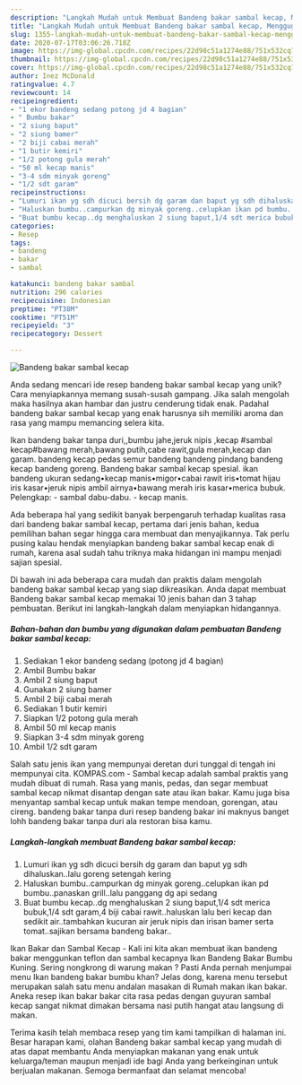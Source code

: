 ```yaml
---
description: "Langkah Mudah untuk Membuat Bandeng bakar sambal kecap, Menggugah Selera"
title: "Langkah Mudah untuk Membuat Bandeng bakar sambal kecap, Menggugah Selera"
slug: 1355-langkah-mudah-untuk-membuat-bandeng-bakar-sambal-kecap-menggugah-selera
date: 2020-07-17T03:06:26.718Z
image: https://img-global.cpcdn.com/recipes/22d98c51a1274e88/751x532cq70/bandeng-bakar-sambal-kecap-foto-resep-utama.jpg
thumbnail: https://img-global.cpcdn.com/recipes/22d98c51a1274e88/751x532cq70/bandeng-bakar-sambal-kecap-foto-resep-utama.jpg
cover: https://img-global.cpcdn.com/recipes/22d98c51a1274e88/751x532cq70/bandeng-bakar-sambal-kecap-foto-resep-utama.jpg
author: Inez McDonald
ratingvalue: 4.7
reviewcount: 14
recipeingredient:
- "1 ekor bandeng sedang potong jd 4 bagian"
- " Bumbu bakar"
- "2 siung baput"
- "2 siung bamer"
- "2 biji cabai merah"
- "1 butir kemiri"
- "1/2 potong gula merah"
- "50 ml kecap manis"
- "3-4 sdm minyak goreng"
- "1/2 sdt garam"
recipeinstructions:
- "Lumuri ikan yg sdh dicuci bersih dg garam dan baput yg sdh dihaluskan..lalu goreng setengah kering"
- "Haluskan bumbu..campurkan dg minyak goreng..celupkan ikan pd bumbu..panaskan grill..lalu panggang dg api sedang"
- "Buat bumbu kecap..dg menghaluskan 2 siung baput,1/4 sdt merica bubuk,1/4 sdt garam,4 biji cabai rawit..haluskan lalu beri kecap dan sedikit air..tambahkan kucuran air jeruk nipis dan irisan bamer serta tomat..sajikan bersama bandeng bakar.."
categories:
- Resep
tags:
- bandeng
- bakar
- sambal

katakunci: bandeng bakar sambal 
nutrition: 296 calories
recipecuisine: Indonesian
preptime: "PT38M"
cooktime: "PT51M"
recipeyield: "3"
recipecategory: Dessert

---
```



![Bandeng bakar sambal kecap](https://img-global.cpcdn.com/recipes/22d98c51a1274e88/751x532cq70/bandeng-bakar-sambal-kecap-foto-resep-utama.jpg)

Anda sedang mencari ide resep bandeng bakar sambal kecap yang unik? Cara menyiapkannya memang susah-susah gampang. Jika salah mengolah maka hasilnya akan hambar dan justru cenderung tidak enak. Padahal bandeng bakar sambal kecap yang enak harusnya sih memiliki aroma dan rasa yang mampu memancing selera kita.

Ikan bandeng bakar tanpa duri,,bumbu jahe,jeruk nipis ,kecap #sambal kecap#bawang merah,bawang putih,cabe rawit,gula merah,kecap dan garam. bandeng kecap pedas semur bandeng bandeng pindang bandeng kecap bandeng goreng. Bandeng bakar sambal kecap spesial. ikan bandeng ukuran sedang•kecap manis•migor•cabai rawit iris•tomat hijau iris kasar•jeruk nipis ambil airnya•bawang merah iris kasar•merica bubuk. Pelengkap: - sambal dabu-dabu. - kecap manis.

Ada beberapa hal yang sedikit banyak berpengaruh terhadap kualitas rasa dari bandeng bakar sambal kecap, pertama dari jenis bahan, kedua pemilihan bahan segar hingga cara membuat dan menyajikannya. Tak perlu pusing kalau hendak menyiapkan bandeng bakar sambal kecap enak di rumah, karena asal sudah tahu triknya maka hidangan ini mampu menjadi sajian spesial.


Di bawah ini ada beberapa cara mudah dan praktis dalam mengolah bandeng bakar sambal kecap yang siap dikreasikan. Anda dapat membuat Bandeng bakar sambal kecap memakai 10 jenis bahan dan 3 tahap pembuatan. Berikut ini langkah-langkah dalam menyiapkan hidangannya.

<!--inarticleads1-->

##### Bahan-bahan dan bumbu yang digunakan dalam pembuatan Bandeng bakar sambal kecap:

1. Sediakan 1 ekor bandeng sedang (potong jd 4 bagian)
1. Ambil  Bumbu bakar
1. Ambil 2 siung baput
1. Gunakan 2 siung bamer
1. Ambil 2 biji cabai merah
1. Sediakan 1 butir kemiri
1. Siapkan 1/2 potong gula merah
1. Ambil 50 ml kecap manis
1. Siapkan 3-4 sdm minyak goreng
1. Ambil 1/2 sdt garam


Salah satu jenis ikan yang mempunyai deretan duri tunggal di tengah ini mempunyai cita. KOMPAS.com - Sambal kecap adalah sambal praktis yang mudah dibuat di rumah. Rasa yang manis, pedas, dan segar membuat sambal kecap nikmat disantap dengan sate atau ikan bakar. Kamu juga bisa menyantap sambal kecap untuk makan tempe mendoan, gorengan, atau cireng. bandeng bakar tanpa duri resep bandeng bakar ini maknyus banget lohh bandeng bakar tanpa duri ala restoran bisa kamu. 

<!--inarticleads2-->

##### Langkah-langkah membuat Bandeng bakar sambal kecap:

1. Lumuri ikan yg sdh dicuci bersih dg garam dan baput yg sdh dihaluskan..lalu goreng setengah kering
1. Haluskan bumbu..campurkan dg minyak goreng..celupkan ikan pd bumbu..panaskan grill..lalu panggang dg api sedang
1. Buat bumbu kecap..dg menghaluskan 2 siung baput,1/4 sdt merica bubuk,1/4 sdt garam,4 biji cabai rawit..haluskan lalu beri kecap dan sedikit air..tambahkan kucuran air jeruk nipis dan irisan bamer serta tomat..sajikan bersama bandeng bakar..


Ikan Bakar dan Sambal Kecap - Kali ini kita akan membuat ikan bandeng bakar menggunkan teflon dan sambal kecapnya Ikan Bandeng Bakar Bumbu Kuning. Sering nongkrong di warung makan ? Pasti Anda pernah menjumpai menu Ikan bandeng bakar bumbu khan? Jelas dong, karena menu tersebut merupakan salah satu menu andalan masakan di Rumah makan ikan bakar. Aneka resep ikan bakar bakar cita rasa pedas dengan guyuran sambal kecap sangat nikmat dimakan bersama nasi putih hangat atau langsung di makan. 

Terima kasih telah membaca resep yang tim kami tampilkan di halaman ini. Besar harapan kami, olahan Bandeng bakar sambal kecap yang mudah di atas dapat membantu Anda menyiapkan makanan yang enak untuk keluarga/teman maupun menjadi ide bagi Anda yang berkeinginan untuk berjualan makanan. Semoga bermanfaat dan selamat mencoba!
